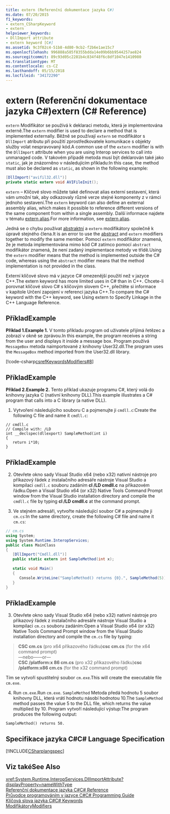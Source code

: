 ```yaml
---
title: extern (Referenční dokumentace jazyka C#)
ms.date: 07/20/2015
f1_keywords:
- extern_CSharpKeyword
- extern
helpviewer_keywords:
- DllImport attribute
- extern keyword [C#]
ms.assetid: 9c3f02c4-51b8-4d80-9cb2-f2b6e1ae15c7
ms.openlocfilehash: 996888a585f8355bdda14e09b6bb9544257ae824
ms.sourcegitcommit: 89c93d05c2281b4c834f48f6c8df1047e1410980
ms.translationtype: MT
ms.contentlocale: cs-CZ
ms.lasthandoff: 05/15/2018
ms.locfileid: "34172290"
---
```

# <a name="extern-c-reference"></a><span data-ttu-id="19a2e-102">extern (Referenční dokumentace jazyka C#)</span><span class="sxs-lookup"><span data-stu-id="19a2e-102">extern (C# Reference)</span></span>
<span data-ttu-id="19a2e-103">`extern` Modifikátor se používá k deklaraci metodu, která je implementována externě.</span><span class="sxs-lookup"><span data-stu-id="19a2e-103">The `extern` modifier is used to declare a method that is implemented externally.</span></span> <span data-ttu-id="19a2e-104">Běžně se používají `extern` se modifikátor s `DllImport` atributu při použití zprostředkovatele komunikace s objekty služby volat nespravovaný kód.</span><span class="sxs-lookup"><span data-stu-id="19a2e-104">A common use of the `extern` modifier is with the `DllImport` attribute when you are using Interop services to call into unmanaged code.</span></span> <span data-ttu-id="19a2e-105">V takovém případě metoda musí být deklarován také jako `static`, jak je znázorněno v následujícím příkladu:</span><span class="sxs-lookup"><span data-stu-id="19a2e-105">In this case, the method must also be declared as `static`, as shown in the following example:</span></span>  
  
```csharp  
[DllImport("avifil32.dll")]  
private static extern void AVIFileInit();  
```  
  
 <span data-ttu-id="19a2e-106">`extern` – Klíčové slovo můžete také definovat alias externí sestavení, která vám umožní tak, aby odkazovaly různé verze stejné komponenty z v rámci jednoho sestavení.</span><span class="sxs-lookup"><span data-stu-id="19a2e-106">The `extern` keyword can also define an external assembly alias, which makes it possible to reference different versions of the same component from within a single assembly.</span></span> <span data-ttu-id="19a2e-107">Další informace najdete v tématu [extern alias](../../../csharp/language-reference/keywords/extern-alias.md).</span><span class="sxs-lookup"><span data-stu-id="19a2e-107">For more information, see [extern alias](../../../csharp/language-reference/keywords/extern-alias.md).</span></span>  
  
 <span data-ttu-id="19a2e-108">Jedná se o chybu používat [abstraktní](../../../csharp/language-reference/keywords/abstract.md) a `extern` modifikátory společně k úpravě stejného člena.</span><span class="sxs-lookup"><span data-stu-id="19a2e-108">It is an error to use the [abstract](../../../csharp/language-reference/keywords/abstract.md) and `extern` modifiers together to modify the same member.</span></span> <span data-ttu-id="19a2e-109">Pomocí `extern` modifikátor znamená, že je metoda implementována mimo kód C# zatímco pomocí `abstract` modifikátor znamená, že není zadaný implementace metody ve třídě.</span><span class="sxs-lookup"><span data-stu-id="19a2e-109">Using the `extern` modifier means that the method is implemented outside the C# code, whereas using the `abstract` modifier means that the method implementation is not provided in the class.</span></span>  
  
 <span data-ttu-id="19a2e-110">Externí klíčové slovo má v jazyce C# omezenější použití než v jazyce C++.</span><span class="sxs-lookup"><span data-stu-id="19a2e-110">The extern keyword has more limited uses in C# than in C++.</span></span> <span data-ttu-id="19a2e-111">Chcete-li porovnat klíčové slovo C# s klíčovým slovem C++, přečtěte si informace v kapitole Určení zapojení v referenci jazyka C++.</span><span class="sxs-lookup"><span data-stu-id="19a2e-111">To compare the C# keyword with the C++ keyword, see Using extern to Specify Linkage in the C++ Language Reference.</span></span>  
  
## <a name="example"></a><span data-ttu-id="19a2e-112">Příklad</span><span class="sxs-lookup"><span data-stu-id="19a2e-112">Example</span></span>  
 <span data-ttu-id="19a2e-113">**Příklad 1.**</span><span class="sxs-lookup"><span data-stu-id="19a2e-113">**Example 1.**</span></span> <span data-ttu-id="19a2e-114">V tomto příkladu program od uživatele přijímá řetězec a zobrazí v okně se zprávou.</span><span class="sxs-lookup"><span data-stu-id="19a2e-114">In this example, the program receives a string from the user and displays it inside a message box.</span></span> <span data-ttu-id="19a2e-115">Program používá `MessageBox` metoda naimportované z knihovny User32.dll.</span><span class="sxs-lookup"><span data-stu-id="19a2e-115">The program uses the `MessageBox` method imported from the User32.dll library.</span></span>  
  
 [!code-csharp[csrefKeywordsModifiers#8](../../../csharp/language-reference/keywords/codesnippet/CSharp/extern_1.cs)]  
  
## <a name="example"></a><span data-ttu-id="19a2e-116">Příklad</span><span class="sxs-lookup"><span data-stu-id="19a2e-116">Example</span></span>  
 <span data-ttu-id="19a2e-117">**Příklad 2.**</span><span class="sxs-lookup"><span data-stu-id="19a2e-117">**Example 2.**</span></span> <span data-ttu-id="19a2e-118">Tento příklad ukazuje programu C#, který volá do knihovny jazyka C (nativní knihovny DLL).</span><span class="sxs-lookup"><span data-stu-id="19a2e-118">This example illustrates a C# program that calls into a C library (a native DLL).</span></span>  
  
 1. <span data-ttu-id="19a2e-119">Vytvoření následujícího souboru C a pojmenujte ji `cmdll.c`:</span><span class="sxs-lookup"><span data-stu-id="19a2e-119">Create the following C file and name it `cmdll.c`:</span></span>  
  
```  
// cmdll.c  
// Compile with: /LD  
int __declspec(dllexport) SampleMethod(int i)  
{  
   return i*10;  
}  
```  
  
## <a name="example"></a><span data-ttu-id="19a2e-120">Příklad</span><span class="sxs-lookup"><span data-stu-id="19a2e-120">Example</span></span>  
 2. <span data-ttu-id="19a2e-121">Otevřete okno sady Visual Studio x64 (nebo x32) nativní nástroje pro příkazový řádek z instalačního adresáře nástroje Visual Studio a kompilaci `cmdll.c` souboru zadáním **cl /LD cmdll.c** na příkazovém řádku.</span><span class="sxs-lookup"><span data-stu-id="19a2e-121">Open a Visual Studio x64 (or x32) Native Tools Command Prompt window from the Visual Studio installation directory and compile the `cmdll.c` file by typing **cl /LD cmdll.c** at the command prompt.</span></span>  
  
 3. <span data-ttu-id="19a2e-122">Ve stejném adresáři, vytvořte následující soubor C# a pojmenujte ji `cm.cs`:</span><span class="sxs-lookup"><span data-stu-id="19a2e-122">In the same directory, create the following C# file and name it `cm.cs`:</span></span>  
  
```csharp  
// cm.cs  
using System;  
using System.Runtime.InteropServices;  
public class MainClass   
{  
   [DllImport("Cmdll.dll")]  
   public static extern int SampleMethod(int x);  
  
   static void Main()   
   {  
      Console.WriteLine("SampleMethod() returns {0}.", SampleMethod(5));  
   }  
}  
```  
  
## <a name="example"></a><span data-ttu-id="19a2e-123">Příklad</span><span class="sxs-lookup"><span data-stu-id="19a2e-123">Example</span></span>  
 3. <span data-ttu-id="19a2e-124">Otevřete okno sady Visual Studio x64 (nebo x32) nativní nástroje pro příkazový řádek z instalačního adresáře nástroje Visual Studio a kompilaci `cm.cs` souboru zadáním:</span><span class="sxs-lookup"><span data-stu-id="19a2e-124">Open a Visual Studio x64 (or x32) Native Tools Command Prompt window from the Visual Studio installation directory and compile the `cm.cs` file by typing:</span></span>  
  
> <span data-ttu-id="19a2e-125">**CSC cm.cs** (pro x64 příkazového řádku)</span><span class="sxs-lookup"><span data-stu-id="19a2e-125">**csc cm.cs** (for the x64 command prompt)</span></span>   
>  <span data-ttu-id="19a2e-126">—nebo—</span><span class="sxs-lookup"><span data-stu-id="19a2e-126">—or—</span></span>  
> <span data-ttu-id="19a2e-127">**CSC /platform:x 86 cm.cs** (pro x32 příkazového řádku)</span><span class="sxs-lookup"><span data-stu-id="19a2e-127">**csc /platform:x86 cm.cs** (for the x32 command prompt)</span></span>  
  
 <span data-ttu-id="19a2e-128">Tím se vytvoří spustitelný soubor `cm.exe`.</span><span class="sxs-lookup"><span data-stu-id="19a2e-128">This will create the executable file `cm.exe`.</span></span>  
  
 4. <span data-ttu-id="19a2e-129">Run `cm.exe`.</span><span class="sxs-lookup"><span data-stu-id="19a2e-129">Run `cm.exe`.</span></span> <span data-ttu-id="19a2e-130">`SampleMethod` Metoda předá hodnotu 5 soubor knihovny DLL, která vrátí hodnotu násobí hodnotou 10.</span><span class="sxs-lookup"><span data-stu-id="19a2e-130">The `SampleMethod` method passes the value 5 to the DLL file, which returns the value multiplied by 10.</span></span>  <span data-ttu-id="19a2e-131">Program vytvoří následující výstup:</span><span class="sxs-lookup"><span data-stu-id="19a2e-131">The program produces the following output:</span></span>  
  
```  
SampleMethod() returns 50.  
```  
  
## <a name="c-language-specification"></a><span data-ttu-id="19a2e-132">Specifikace jazyka C#</span><span class="sxs-lookup"><span data-stu-id="19a2e-132">C# Language Specification</span></span>  
 [!INCLUDE[CSharplangspec](~/includes/csharplangspec-md.md)]  
  
## <a name="see-also"></a><span data-ttu-id="19a2e-133">Viz také</span><span class="sxs-lookup"><span data-stu-id="19a2e-133">See Also</span></span>  
 <xref:System.Runtime.InteropServices.DllImportAttribute?displayProperty=nameWithType>  
 [<span data-ttu-id="19a2e-134">Referenční dokumentace jazyka C#</span><span class="sxs-lookup"><span data-stu-id="19a2e-134">C# Reference</span></span>](../../../csharp/language-reference/index.md)  
 [<span data-ttu-id="19a2e-135">Průvodce programováním v jazyce C#</span><span class="sxs-lookup"><span data-stu-id="19a2e-135">C# Programming Guide</span></span>](../../../csharp/programming-guide/index.md)  
 [<span data-ttu-id="19a2e-136">Klíčová slova jazyka C#</span><span class="sxs-lookup"><span data-stu-id="19a2e-136">C# Keywords</span></span>](../../../csharp/language-reference/keywords/index.md)  
 [<span data-ttu-id="19a2e-137">Modifikátory</span><span class="sxs-lookup"><span data-stu-id="19a2e-137">Modifiers</span></span>](../../../csharp/language-reference/keywords/modifiers.md)
